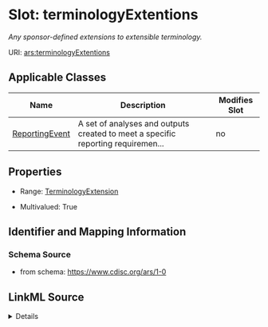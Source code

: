 # Slot: terminologyExtentions


_Any sponsor-defined extensions to extensible terminology._



URI: [ars:terminologyExtentions](https://www.cdisc.org/ars/1-0terminologyExtentions)



<!-- no inheritance hierarchy -->




## Applicable Classes

| Name | Description | Modifies Slot |
| --- | --- | --- |
[ReportingEvent](ReportingEvent.md) | A set of analyses and outputs created to meet a specific reporting requiremen... |  no  |







## Properties

* Range: [TerminologyExtension](TerminologyExtension.md)

* Multivalued: True





## Identifier and Mapping Information







### Schema Source


* from schema: https://www.cdisc.org/ars/1-0




## LinkML Source

<details>
```yaml
name: terminologyExtentions
description: Any sponsor-defined extensions to extensible terminology.
from_schema: https://www.cdisc.org/ars/1-0
rank: 1000
multivalued: true
alias: terminologyExtentions
domain_of:
- ReportingEvent
range: TerminologyExtension
inlined: true
inlined_as_list: true

```
</details>